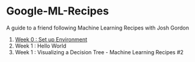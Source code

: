# Google-ML-Recipes
A guide to a friend following Machine Learning Recipes with Josh Gordon

1. [Week 0 : Set up Environment](https://nbviewer.jupyter.org/github/habinez/Google-ML-Recipes/blob/master/00_Week%200%20Environment%20Set%20Up.ipynb)
2. Week 1 : Hello World 
3. Week 1 : Visualizing a Decision Tree - Machine Learning Recipes #2
